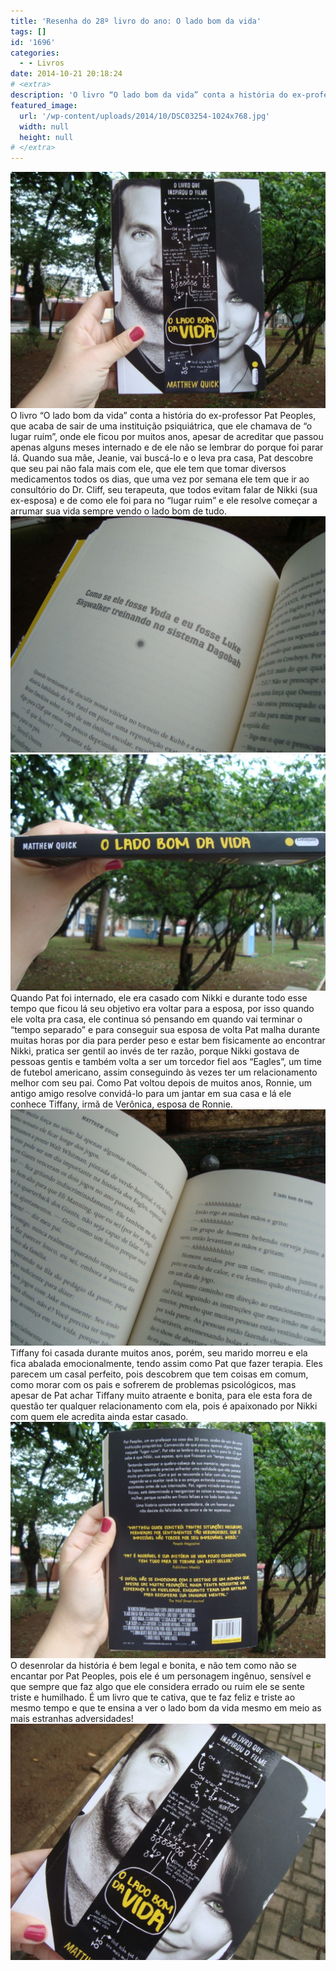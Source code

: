 ```yaml
---
title: 'Resenha do 28º livro do ano: O lado bom da vida'
tags: []
id: '1696'
categories:
  - - Livros
date: 2014-10-21 20:18:24
# <extra>
description: 'O livro “O lado bom da vida” conta a história do ex-professor Pat Peoples, que acaba de sair de uma instituição psiquiátrica, que ele chamava de “o lugar ruim”, onde ele ficou por muitos anos, apesar de acreditar que passou apenas alguns meses internado e de ele não se lembrar do porque foi parar lá. Quando sua mãe, Jeanie, vai buscá-lo e o leva pra casa, Pat descobre que seu pai não fala mais com ele, que ele tem que tomar diversos medicamentos todos os dias, que uma vez por semana ele tem que ir ao consultório do Dr. Cliff, seu terapeuta, que todos evitam falar de Nikki (sua ex-esposa) e de como ele foi para no “lugar ruim” e ele resolve começar a arrumar sua vida sempre vendo o lado bom de tudo. Quando Pat foi internado, ele era &hellip;'
featured_image: 
  url: '/wp-content/uploads/2014/10/DSC03254-1024x768.jpg'
  width: null
  height: null
# </extra>
---
```


[![Capa do livro O Lado Bom da Vida](/wp-content/uploads/2014/10/DSC03254-1024x768.jpg)](/wp-content/uploads/2014/10/DSC03254.jpg) O livro “O lado bom da vida” conta a história do ex-professor Pat Peoples, que acaba de sair de uma instituição psiquiátrica, que ele chamava de “o lugar ruim”, onde ele ficou por muitos anos, apesar de acreditar que passou apenas alguns meses internado e de ele não se lembrar do porque foi parar lá. Quando sua mãe, Jeanie, vai buscá-lo e o leva pra casa, Pat descobre que seu pai não fala mais com ele, que ele tem que tomar diversos medicamentos todos os dias, que uma vez por semana ele tem que ir ao consultório do Dr. Cliff, seu terapeuta, que todos evitam falar de Nikki (sua ex-esposa) e de como ele foi para no “lugar ruim” e ele resolve começar a arrumar sua vida sempre vendo o lado bom de tudo. [![Página do livro O lado bom da vida](/wp-content/uploads/2014/10/DSC03261-1024x768.jpg)](/wp-content/uploads/2014/10/DSC03261.jpg)[![Lombada do livro O lado bom da vida ](/wp-content/uploads/2014/10/DSC03257-1024x768.jpg)](/wp-content/uploads/2014/10/DSC03257.jpg) Quando Pat foi internado, ele era casado com Nikki e durante todo esse tempo que ficou lá seu objetivo era voltar para a esposa, por isso quando ele volta pra casa, ele continua só pensando em quando vai terminar o “tempo separado” e para conseguir sua esposa de volta Pat malha durante muitas horas por dia para perder peso e estar bem fisicamente ao encontrar Nikki, pratica ser gentil ao invés de ter razão, porque Nikki gostava de pessoas gentis e também volta a ser um torcedor fiel aos “Eagles”, um time de futebol americano, assim conseguindo às vezes ter um relacionamento melhor com seu pai. Como Pat voltou depois de muitos anos, Ronnie, um antigo amigo resolve convidá-lo para um jantar em sua casa e lá ele conhece Tiffany, irmã de Verônica, esposa de Ronnie. [![Páginas do livro O lado bom da vida](/wp-content/uploads/2014/10/DSC03256-1024x768.jpg)](/wp-content/uploads/2014/10/DSC03256.jpg) Tiffany foi casada durante muitos anos, porém, seu marido morreu e ela fica abalada emocionalmente, tendo assim como Pat que fazer terapia. Eles parecem um casal perfeito, pois descobrem que tem coisas em comum, como morar com os pais e sofrerem de problemas psicológicos, mas apesar de Pat achar Tiffany muito atraente e bonita, para ele esta fora de questão ter qualquer relacionamento com ela, pois é apaixonado por Nikki com quem ele acredita ainda estar casado. [![Contra capa do livro O lado bom da vida](/wp-content/uploads/2014/10/DSC03260-1024x768.jpg)](/wp-content/uploads/2014/10/DSC03260.jpg) O desenrolar da história é bem legal e bonita, e não tem como não se encantar por Pat Peoples, pois ele é um personagem ingênuo, sensível e que sempre que faz algo que ele considera errado ou ruim ele se sente triste e humilhado. É um livro que te cativa, que te faz feliz e triste ao mesmo tempo e que te ensina a ver o lado bom da vida mesmo em meio as mais estranhas adversidades! [![Capa do livro O lado bom da vida](/wp-content/uploads/2014/10/DSC03259-1024x768.jpg)](/wp-content/uploads/2014/10/DSC03259.jpg)
